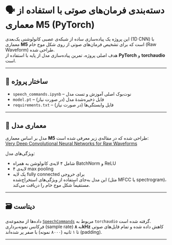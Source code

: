 # 🗣️ دسته‌بندی فرمان‌های صوتی با استفاده از معماری M5 (PyTorch)

این پروژه یک پیاده‌سازی ساده از شبکه‌ی عصبی کانولوشنی یک‌بعدی (1D CNN) با معماری **M5** است که برای تشخیص فرمان‌های صوتی از روی شکل موج خام (Raw Waveform) طراحی شده.  
هدف اصلی پروژه، تمرین پیاده‌سازی مدل از پایه با استفاده از **PyTorch** و **torchaudio** است.

---

## 📂 ساختار پروژه

- `speech_commands.ipynb` – نوت‌بوک اصلی آموزش و تست مدل  
- `model.pt` – فایل ذخیره‌شدهٔ مدل (در صورت نیاز)  
- `requirements.txt` – فایل وابستگی‌ها (در صورت نیاز)

---

## 🧠 معماری مدل

مدل بر اساس معماری **M5** طراحی شده که در مقاله‌ی زیر معرفی شده است:  
[Very Deep Convolutional Neural Networks for Raw Waveforms](https://arxiv.org/pdf/1610.00087.pdf)

ویژگی‌های مدل:
- شامل ۴ لایه‌ی کانولوشن به همراه BatchNorm و ReLU
- ۴ لایه‌ی max pooling  
- یک لایه fully connected برای خروجی  
این مدل به‌جای استفاده از ویژگی‌های استخراج‌شده (مثل MFCC یا spectrogram)، مستقیماً شکل موج خام را دریافت می‌کند.

---

## 🗃️ دیتاست

داده‌ها از مجموعه‌ی [`SpeechCommands`](https://pytorch.org/audio/stable/datasets.html#speechcommands) مربوط به `torchaudio` گرفته شده است.  
فرکانس نمونه‌برداری (sample rate) به **۸kHz** کاهش داده شده و تمام فایل‌های صوتی تا ۱ ثانیه (۸۰۰۰ نمونه) با صفر پر شده‌اند (padding).

---

